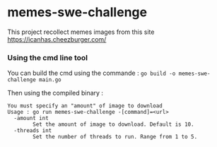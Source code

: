 # memes-swe-challenge

This project recollect memes images from this site https://icanhas.cheezburger.com/

### Using the cmd line tool
You can build the cmd using the commande :
`go build -o memes-swe-challenge main.go`

Then using the compiled binary :
```
You must specify an "amount" of image to download
Usage : go run memes-swe-challenge -[command]=<url>
  -amount int
    	Set the amount of image to download. Default is 10.
  -threads int
        Set the number of threads to run. Range from 1 to 5.
```
